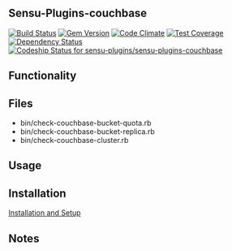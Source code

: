 ## Sensu-Plugins-couchbase

[![Build Status](https://travis-ci.org/sensu-plugins/sensu-plugins-couchbase.svg?branch=master)](https://travis-ci.org/sensu-plugins/sensu-plugins-conntrack)
[![Gem Version](https://badge.fury.io/rb/sensu-plugins-conntrack.svg)](http://badge.fury.io/rb/sensu-plugins-conntrack)
[![Code Climate](https://codeclimate.com/github/sensu-plugins/sensu-plugins-conntrack/badges/gpa.svg)](https://codeclimate.com/github/sensu-plugins/sensu-plugins-conntrack)
[![Test Coverage](https://codeclimate.com/github/sensu-plugins/sensu-plugins-conntrack/badges/coverage.svg)](https://codeclimate.com/github/sensu-plugins/sensu-plugins-conntrack)
[![Dependency Status](https://gemnasium.com/sensu-plugins/sensu-plugins-conntrack.svg)](https://gemnasium.com/sensu-plugins/sensu-plugins-conntrack)
[![Codeship Status for sensu-plugins/sensu-plugins-couchbase](https://codeship.com/projects/3087cc30-d4eb-0132-5af9-16774c8da8c5/status?branch=master)](https://codeship.com/projects/77916)

## Functionality

## Files
 * bin/check-couchbase-bucket-quota.rb
 * bin/check-couchbase-bucket-replica.rb
 * bin/check-couchbase-cluster.rb

## Usage

## Installation

[Installation and Setup](http://sensu-plugins.io/docs/installation_instructions.html)

## Notes
